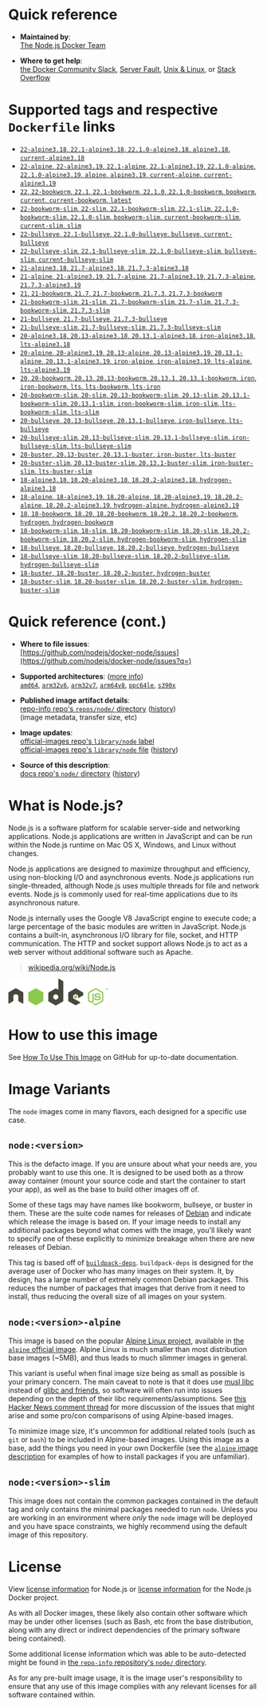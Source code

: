 <!--

********************************************************************************

WARNING:

    DO NOT EDIT "node/README.md"

    IT IS AUTO-GENERATED

    (from the other files in "node/" combined with a set of templates)

********************************************************************************

-->

# Quick reference

-	**Maintained by**:  
	[The Node.js Docker Team](https://github.com/nodejs/docker-node)

-	**Where to get help**:  
	[the Docker Community Slack](https://dockr.ly/comm-slack), [Server Fault](https://serverfault.com/help/on-topic), [Unix & Linux](https://unix.stackexchange.com/help/on-topic), or [Stack Overflow](https://stackoverflow.com/help/on-topic)

# Supported tags and respective `Dockerfile` links

-	[`22-alpine3.18`, `22.1-alpine3.18`, `22.1.0-alpine3.18`, `alpine3.18`, `current-alpine3.18`](https://github.com/nodejs/docker-node/blob/cab20530fe21ce8989854152060591c83a6a7806/22/alpine3.18/Dockerfile)
-	[`22-alpine`, `22-alpine3.19`, `22.1-alpine`, `22.1-alpine3.19`, `22.1.0-alpine`, `22.1.0-alpine3.19`, `alpine`, `alpine3.19`, `current-alpine`, `current-alpine3.19`](https://github.com/nodejs/docker-node/blob/cab20530fe21ce8989854152060591c83a6a7806/22/alpine3.19/Dockerfile)
-	[`22`, `22-bookworm`, `22.1`, `22.1-bookworm`, `22.1.0`, `22.1.0-bookworm`, `bookworm`, `current`, `current-bookworm`, `latest`](https://github.com/nodejs/docker-node/blob/cab20530fe21ce8989854152060591c83a6a7806/22/bookworm/Dockerfile)
-	[`22-bookworm-slim`, `22-slim`, `22.1-bookworm-slim`, `22.1-slim`, `22.1.0-bookworm-slim`, `22.1.0-slim`, `bookworm-slim`, `current-bookworm-slim`, `current-slim`, `slim`](https://github.com/nodejs/docker-node/blob/cab20530fe21ce8989854152060591c83a6a7806/22/bookworm-slim/Dockerfile)
-	[`22-bullseye`, `22.1-bullseye`, `22.1.0-bullseye`, `bullseye`, `current-bullseye`](https://github.com/nodejs/docker-node/blob/cab20530fe21ce8989854152060591c83a6a7806/22/bullseye/Dockerfile)
-	[`22-bullseye-slim`, `22.1-bullseye-slim`, `22.1.0-bullseye-slim`, `bullseye-slim`, `current-bullseye-slim`](https://github.com/nodejs/docker-node/blob/cab20530fe21ce8989854152060591c83a6a7806/22/bullseye-slim/Dockerfile)
-	[`21-alpine3.18`, `21.7-alpine3.18`, `21.7.3-alpine3.18`](https://github.com/nodejs/docker-node/blob/17bf0838eaf9d32ba6280599e51fac5269d0dfb4/21/alpine3.18/Dockerfile)
-	[`21-alpine`, `21-alpine3.19`, `21.7-alpine`, `21.7-alpine3.19`, `21.7.3-alpine`, `21.7.3-alpine3.19`](https://github.com/nodejs/docker-node/blob/17bf0838eaf9d32ba6280599e51fac5269d0dfb4/21/alpine3.19/Dockerfile)
-	[`21`, `21-bookworm`, `21.7`, `21.7-bookworm`, `21.7.3`, `21.7.3-bookworm`](https://github.com/nodejs/docker-node/blob/17bf0838eaf9d32ba6280599e51fac5269d0dfb4/21/bookworm/Dockerfile)
-	[`21-bookworm-slim`, `21-slim`, `21.7-bookworm-slim`, `21.7-slim`, `21.7.3-bookworm-slim`, `21.7.3-slim`](https://github.com/nodejs/docker-node/blob/17bf0838eaf9d32ba6280599e51fac5269d0dfb4/21/bookworm-slim/Dockerfile)
-	[`21-bullseye`, `21.7-bullseye`, `21.7.3-bullseye`](https://github.com/nodejs/docker-node/blob/17bf0838eaf9d32ba6280599e51fac5269d0dfb4/21/bullseye/Dockerfile)
-	[`21-bullseye-slim`, `21.7-bullseye-slim`, `21.7.3-bullseye-slim`](https://github.com/nodejs/docker-node/blob/17bf0838eaf9d32ba6280599e51fac5269d0dfb4/21/bullseye-slim/Dockerfile)
-	[`20-alpine3.18`, `20.13-alpine3.18`, `20.13.1-alpine3.18`, `iron-alpine3.18`, `lts-alpine3.18`](https://github.com/nodejs/docker-node/blob/375d663fe34b3e76ee41bff8bcac583da32fe0cb/20/alpine3.18/Dockerfile)
-	[`20-alpine`, `20-alpine3.19`, `20.13-alpine`, `20.13-alpine3.19`, `20.13.1-alpine`, `20.13.1-alpine3.19`, `iron-alpine`, `iron-alpine3.19`, `lts-alpine`, `lts-alpine3.19`](https://github.com/nodejs/docker-node/blob/375d663fe34b3e76ee41bff8bcac583da32fe0cb/20/alpine3.19/Dockerfile)
-	[`20`, `20-bookworm`, `20.13`, `20.13-bookworm`, `20.13.1`, `20.13.1-bookworm`, `iron`, `iron-bookworm`, `lts`, `lts-bookworm`, `lts-iron`](https://github.com/nodejs/docker-node/blob/375d663fe34b3e76ee41bff8bcac583da32fe0cb/20/bookworm/Dockerfile)
-	[`20-bookworm-slim`, `20-slim`, `20.13-bookworm-slim`, `20.13-slim`, `20.13.1-bookworm-slim`, `20.13.1-slim`, `iron-bookworm-slim`, `iron-slim`, `lts-bookworm-slim`, `lts-slim`](https://github.com/nodejs/docker-node/blob/375d663fe34b3e76ee41bff8bcac583da32fe0cb/20/bookworm-slim/Dockerfile)
-	[`20-bullseye`, `20.13-bullseye`, `20.13.1-bullseye`, `iron-bullseye`, `lts-bullseye`](https://github.com/nodejs/docker-node/blob/375d663fe34b3e76ee41bff8bcac583da32fe0cb/20/bullseye/Dockerfile)
-	[`20-bullseye-slim`, `20.13-bullseye-slim`, `20.13.1-bullseye-slim`, `iron-bullseye-slim`, `lts-bullseye-slim`](https://github.com/nodejs/docker-node/blob/375d663fe34b3e76ee41bff8bcac583da32fe0cb/20/bullseye-slim/Dockerfile)
-	[`20-buster`, `20.13-buster`, `20.13.1-buster`, `iron-buster`, `lts-buster`](https://github.com/nodejs/docker-node/blob/375d663fe34b3e76ee41bff8bcac583da32fe0cb/20/buster/Dockerfile)
-	[`20-buster-slim`, `20.13-buster-slim`, `20.13.1-buster-slim`, `iron-buster-slim`, `lts-buster-slim`](https://github.com/nodejs/docker-node/blob/375d663fe34b3e76ee41bff8bcac583da32fe0cb/20/buster-slim/Dockerfile)
-	[`18-alpine3.18`, `18.20-alpine3.18`, `18.20.2-alpine3.18`, `hydrogen-alpine3.18`](https://github.com/nodejs/docker-node/blob/17bf0838eaf9d32ba6280599e51fac5269d0dfb4/18/alpine3.18/Dockerfile)
-	[`18-alpine`, `18-alpine3.19`, `18.20-alpine`, `18.20-alpine3.19`, `18.20.2-alpine`, `18.20.2-alpine3.19`, `hydrogen-alpine`, `hydrogen-alpine3.19`](https://github.com/nodejs/docker-node/blob/17bf0838eaf9d32ba6280599e51fac5269d0dfb4/18/alpine3.19/Dockerfile)
-	[`18`, `18-bookworm`, `18.20`, `18.20-bookworm`, `18.20.2`, `18.20.2-bookworm`, `hydrogen`, `hydrogen-bookworm`](https://github.com/nodejs/docker-node/blob/17bf0838eaf9d32ba6280599e51fac5269d0dfb4/18/bookworm/Dockerfile)
-	[`18-bookworm-slim`, `18-slim`, `18.20-bookworm-slim`, `18.20-slim`, `18.20.2-bookworm-slim`, `18.20.2-slim`, `hydrogen-bookworm-slim`, `hydrogen-slim`](https://github.com/nodejs/docker-node/blob/17bf0838eaf9d32ba6280599e51fac5269d0dfb4/18/bookworm-slim/Dockerfile)
-	[`18-bullseye`, `18.20-bullseye`, `18.20.2-bullseye`, `hydrogen-bullseye`](https://github.com/nodejs/docker-node/blob/17bf0838eaf9d32ba6280599e51fac5269d0dfb4/18/bullseye/Dockerfile)
-	[`18-bullseye-slim`, `18.20-bullseye-slim`, `18.20.2-bullseye-slim`, `hydrogen-bullseye-slim`](https://github.com/nodejs/docker-node/blob/17bf0838eaf9d32ba6280599e51fac5269d0dfb4/18/bullseye-slim/Dockerfile)
-	[`18-buster`, `18.20-buster`, `18.20.2-buster`, `hydrogen-buster`](https://github.com/nodejs/docker-node/blob/17bf0838eaf9d32ba6280599e51fac5269d0dfb4/18/buster/Dockerfile)
-	[`18-buster-slim`, `18.20-buster-slim`, `18.20.2-buster-slim`, `hydrogen-buster-slim`](https://github.com/nodejs/docker-node/blob/17bf0838eaf9d32ba6280599e51fac5269d0dfb4/18/buster-slim/Dockerfile)

# Quick reference (cont.)

-	**Where to file issues**:  
	[https://github.com/nodejs/docker-node/issues](https://github.com/nodejs/docker-node/issues?q=)

-	**Supported architectures**: ([more info](https://github.com/docker-library/official-images#architectures-other-than-amd64))  
	[`amd64`](https://hub.docker.com/r/amd64/node/), [`arm32v6`](https://hub.docker.com/r/arm32v6/node/), [`arm32v7`](https://hub.docker.com/r/arm32v7/node/), [`arm64v8`](https://hub.docker.com/r/arm64v8/node/), [`ppc64le`](https://hub.docker.com/r/ppc64le/node/), [`s390x`](https://hub.docker.com/r/s390x/node/)

-	**Published image artifact details**:  
	[repo-info repo's `repos/node/` directory](https://github.com/docker-library/repo-info/blob/master/repos/node) ([history](https://github.com/docker-library/repo-info/commits/master/repos/node))  
	(image metadata, transfer size, etc)

-	**Image updates**:  
	[official-images repo's `library/node` label](https://github.com/docker-library/official-images/issues?q=label%3Alibrary%2Fnode)  
	[official-images repo's `library/node` file](https://github.com/docker-library/official-images/blob/master/library/node) ([history](https://github.com/docker-library/official-images/commits/master/library/node))

-	**Source of this description**:  
	[docs repo's `node/` directory](https://github.com/docker-library/docs/tree/master/node) ([history](https://github.com/docker-library/docs/commits/master/node))

# What is Node.js?

Node.js is a software platform for scalable server-side and networking applications. Node.js applications are written in JavaScript and can be run within the Node.js runtime on Mac OS X, Windows, and Linux without changes.

Node.js applications are designed to maximize throughput and efficiency, using non-blocking I/O and asynchronous events. Node.js applications run single-threaded, although Node.js uses multiple threads for file and network events. Node.js is commonly used for real-time applications due to its asynchronous nature.

Node.js internally uses the Google V8 JavaScript engine to execute code; a large percentage of the basic modules are written in JavaScript. Node.js contains a built-in, asynchronous I/O library for file, socket, and HTTP communication. The HTTP and socket support allows Node.js to act as a web server without additional software such as Apache.

> [wikipedia.org/wiki/Node.js](https://en.wikipedia.org/wiki/Node.js)

![logo](https://raw.githubusercontent.com/docker-library/docs/01c12653951b2fe592c1f93a13b4e289ada0e3a1/node/logo.png)

# How to use this image

See [How To Use This Image](https://github.com/nodejs/docker-node/blob/master/README.md#how-to-use-this-image) on GitHub for up-to-date documentation.

# Image Variants

The `node` images come in many flavors, each designed for a specific use case.

## `node:<version>`

This is the defacto image. If you are unsure about what your needs are, you probably want to use this one. It is designed to be used both as a throw away container (mount your source code and start the container to start your app), as well as the base to build other images off of.

Some of these tags may have names like bookworm, bullseye, or buster in them. These are the suite code names for releases of [Debian](https://wiki.debian.org/DebianReleases) and indicate which release the image is based on. If your image needs to install any additional packages beyond what comes with the image, you'll likely want to specify one of these explicitly to minimize breakage when there are new releases of Debian.

This tag is based off of [`buildpack-deps`](https://hub.docker.com/_/buildpack-deps/). `buildpack-deps` is designed for the average user of Docker who has many images on their system. It, by design, has a large number of extremely common Debian packages. This reduces the number of packages that images that derive from it need to install, thus reducing the overall size of all images on your system.

## `node:<version>-alpine`

This image is based on the popular [Alpine Linux project](https://alpinelinux.org), available in [the `alpine` official image](https://hub.docker.com/_/alpine). Alpine Linux is much smaller than most distribution base images (~5MB), and thus leads to much slimmer images in general.

This variant is useful when final image size being as small as possible is your primary concern. The main caveat to note is that it does use [musl libc](https://musl.libc.org) instead of [glibc and friends](https://www.etalabs.net/compare_libcs.html), so software will often run into issues depending on the depth of their libc requirements/assumptions. See [this Hacker News comment thread](https://news.ycombinator.com/item?id=10782897) for more discussion of the issues that might arise and some pro/con comparisons of using Alpine-based images.

To minimize image size, it's uncommon for additional related tools (such as `git` or `bash`) to be included in Alpine-based images. Using this image as a base, add the things you need in your own Dockerfile (see the [`alpine` image description](https://hub.docker.com/_/alpine/) for examples of how to install packages if you are unfamiliar).

## `node:<version>-slim`

This image does not contain the common packages contained in the default tag and only contains the minimal packages needed to run `node`. Unless you are working in an environment where *only* the `node` image will be deployed and you have space constraints, we highly recommend using the default image of this repository.

# License

View [license information](https://github.com/nodejs/node/blob/master/LICENSE) for Node.js or [license information](https://github.com/nodejs/docker-node/blob/master/LICENSE) for the Node.js Docker project.

As with all Docker images, these likely also contain other software which may be under other licenses (such as Bash, etc from the base distribution, along with any direct or indirect dependencies of the primary software being contained).

Some additional license information which was able to be auto-detected might be found in [the `repo-info` repository's `node/` directory](https://github.com/docker-library/repo-info/tree/master/repos/node).

As for any pre-built image usage, it is the image user's responsibility to ensure that any use of this image complies with any relevant licenses for all software contained within.
